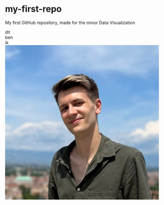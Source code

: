 # my-first-repo
My first GitHub repository, made for the minor Data Visualization

dit
<br>
ben
<br>
ik
![Sjoerd Hendriks](sjoerd.jpeg)
